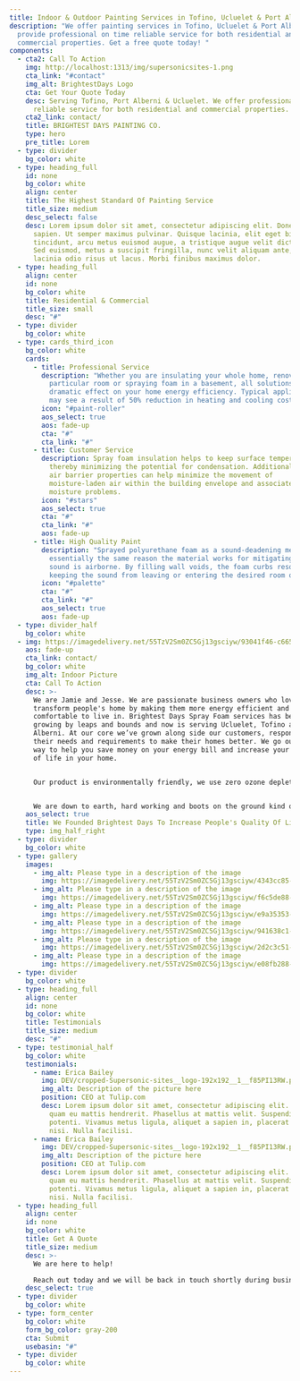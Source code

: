 ```yaml
---
title: Indoor & Outdoor Painting Services in Tofino, Ucluelet & Port Alberni
description: "We offer painting services in Tofino, Ucluelet & Port Alberni. We
  provide professional on time reliable service for both residential and
  commercial properties. Get a free quote today! "
components:
  - cta2: Call To Action
    img: http://localhost:1313/img/supersonicsites-1.png
    cta_link: "#contact"
    img_alt: BrightestDays Logo
    cta: Get Your Quote Today
    desc: Serving Tofino, Port Alberni & Ucluelet. We offer professional on time
      reliable service for both residential and commercial properties.
    cta2_link: contact/
    title: BRIGHTEST DAYS PAINTING CO.
    type: hero
    pre_title: Lorem
  - type: divider
    bg_color: white
  - type: heading_full
    id: none
    bg_color: white
    align: center
    title: The Highest Standard Of Painting Service
    title_size: medium
    desc_select: false
    desc: Lorem ipsum dolor sit amet, consectetur adipiscing elit. Donec nec mauris
      sapien. Ut semper maximus pulvinar. Quisque lacinia, elit eget bibendum
      tincidunt, arcu metus euismod augue, a tristique augue velit dictum velit.
      Sed euismod, metus a suscipit fringilla, nunc velit aliquam ante, vitae
      lacinia odio risus ut lacus. Morbi finibus maximus dolor.
  - type: heading_full
    align: center
    id: none
    bg_color: white
    title: Residential & Commercial
    title_size: small
    desc: "#"
  - type: divider
    bg_color: white
  - type: cards_third_icon
    bg_color: white
    cards:
      - title: Professional Service
        description: "Whether you are insulating your whole home, renovating a
          particular room or spraying foam in a basement, all solutions have a
          dramatic effect on your home energy efficiency. Typical applications
          may see a result of 50% reduction in heating and cooling costs. "
        icon: "#paint-roller"
        aos_select: true
        aos: fade-up
        cta: "#"
        cta_link: "#"
      - title: Customer Service
        description: Spray foam insulation helps to keep surface temperatures regulated,
          thereby minimizing the potential for condensation. Additionally, the
          air barrier properties can help minimize the movement of
          moisture-laden air within the building envelope and associated
          moisture problems.
        icon: "#stars"
        aos_select: true
        cta: "#"
        cta_link: "#"
        aos: fade-up
      - title: High Quality Paint
        description: "Sprayed polyurethane foam as a sound-deadening measure works for
          essentially the same reason the material works for mitigating airflow:
          sound is airborne. By filling wall voids, the foam curbs resonance,
          keeping the sound from leaving or entering the desired room or space."
        icon: "#palette"
        cta: "#"
        cta_link: "#"
        aos_select: true
        aos: fade-up
  - type: divider_half
    bg_color: white
  - img: https://imagedelivery.net/55TzV2Sm0ZC5Gj13gsciyw/93041f46-c665-4b35-c717-9cb1361ee000/SquareDesktop
    aos: fade-up
    cta_link: contact/
    bg_color: white
    img_alt: Indoor Picture
    cta: Call To Action
    desc: >-
      We are Jamie and Jesse. We are passionate business owners who love to
      transform people's home by making them more energy efficient and
      comfortable to live in. Brightest Days Spray Foam services has been
      growing by leaps and bounds and now is serving Ucluelet, Tofino and Port
      Alberni. At our core we’ve grown along side our customers, responding to
      their needs and requirements to make their homes better. We go out of our
      way to help you save money on your energy bill and increase your quality
      of life in your home.


      Our product is environmentally friendly, we use zero ozone depleting blowers and only use certified installers.


      We are down to earth, hard working and boots on the ground kind of people. Brightest Days is a locally run business and we're proud to be serving the West Coast.
    aos_select: true
    title: We Founded Brightest Days To Increase People's Quality Of Life
    type: img_half_right
  - type: divider
    bg_color: white
  - type: gallery
    images:
      - img_alt: Please type in a description of the image
        img: https://imagedelivery.net/55TzV2Sm0ZC5Gj13gsciyw/4343cc85-421a-482b-4950-47cb398e8c00/SquareDesktop
      - img_alt: Please type in a description of the image
        img: https://imagedelivery.net/55TzV2Sm0ZC5Gj13gsciyw/f6c5de88-7802-4744-71f2-b26453a0c800/SquareDesktop
      - img_alt: Please type in a description of the image
        img: https://imagedelivery.net/55TzV2Sm0ZC5Gj13gsciyw/e9a35353-5c1c-4d54-45ae-28b5313ccd00/SquareDesktop
      - img_alt: Please type in a description of the image
        img: https://imagedelivery.net/55TzV2Sm0ZC5Gj13gsciyw/941638c1-6c91-4f20-4058-45c94a692a00/SquareDesktop
      - img_alt: Please type in a description of the image
        img: https://imagedelivery.net/55TzV2Sm0ZC5Gj13gsciyw/2d2c3c51-9a01-4178-3c2e-2af34e73bb00/SquareDesktop
      - img_alt: Please type in a description of the image
        img: https://imagedelivery.net/55TzV2Sm0ZC5Gj13gsciyw/e08fb288-a8e6-4e01-350f-4fc5754fda00/SquareDesktop
  - type: divider
    bg_color: white
  - type: heading_full
    align: center
    id: none
    bg_color: white
    title: Testimonials
    title_size: medium
    desc: "#"
  - type: testimonial_half
    bg_color: white
    testimonials:
      - name: Erica Bailey
        img: DEV/cropped-Supersonic-sites__logo-192x192__1__f85PI13RW.png
        img_alt: Description of the picture here
        position: CEO at Tulip.com
        desc: Lorem ipsum dolor sit amet, consectetur adipiscing elit. Praesent dapibus
          quam eu mattis hendrerit. Phasellus at mattis velit. Suspendisse
          potenti. Vivamus metus ligula, aliquet a sapien in, placerat efficitur
          nisi. Nulla facilisi.
      - name: Erica Bailey
        img: DEV/cropped-Supersonic-sites__logo-192x192__1__f85PI13RW.png
        img_alt: Description of the picture here
        position: CEO at Tulip.com
        desc: Lorem ipsum dolor sit amet, consectetur adipiscing elit. Praesent dapibus
          quam eu mattis hendrerit. Phasellus at mattis velit. Suspendisse
          potenti. Vivamus metus ligula, aliquet a sapien in, placerat efficitur
          nisi. Nulla facilisi.
  - type: heading_full
    align: center
    id: none
    bg_color: white
    title: Get A Quote
    title_size: medium
    desc: >-
      We are here to help!

      Reach out today and we will be back in touch shortly during business hours.
    desc_select: true
  - type: divider
    bg_color: white
  - type: form_center
    bg_color: white
    form_bg_color: gray-200
    cta: Submit
    usebasin: "#"
  - type: divider
    bg_color: white
---
```

